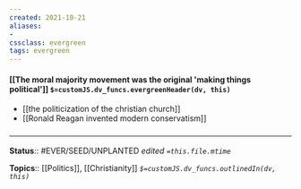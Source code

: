 ```yaml
---
created: 2021-10-21
aliases:
- 
cssclass: evergreen
tags: evergreen
---
```

#### [[The moral majority movement was the original 'making things political']] `$=customJS.dv_funcs.evergreenHeader(dv, this)`

- [[the politicization of the christian church]]
- [[Ronald Reagan invented modern conservatism]]

### <hr class="footnote"/>

**Status**:: #EVER/SEED/UNPLANTED
*edited `=this.file.mtime`*

**Topics**:: [[Politics]], [[Christianity]]
*`$=customJS.dv_funcs.outlinedIn(dv, this)`*


